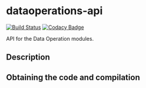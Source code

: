 # dataoperations-api 
[![Build Status](https://travis-ci.org/clarus-proxy/dataoperations-api.svg?branch=master)](https://travis-ci.org/clarus-proxy/dataoperations-api)
[![Codacy Badge](https://api.codacy.com/project/badge/Grade/0bc6c6b1203e4ca8a3ebcb167104b77a)](https://www.codacy.com/app/romain-ferrari/dataoperations-api?utm_source=github.com&amp;utm_medium=referral&amp;utm_content=clarus-proxy/dataoperations-api&amp;utm_campaign=Badge_Grade)
  
  API for the Data Operation modules. 

## Description

## Obtaining the code and compilation
